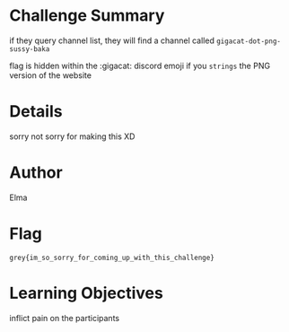 # Challenge Summary

if they query channel list, they will find a channel called `gigacat-dot-png-sussy-baka`

flag is hidden within the :gigacat: discord emoji if you `strings` the PNG version of the website

# Details

sorry not sorry for making this XD

# Author

Elma

# Flag

`grey{im_so_sorry_for_coming_up_with_this_challenge}`

# Learning Objectives

inflict pain on the participants
